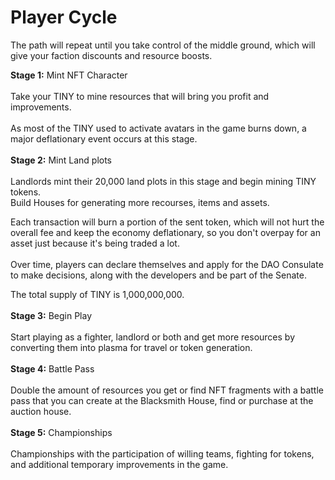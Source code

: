 # Player Cycle

The path will repeat until you take control of the middle ground, which will give your faction discounts and resource boosts.

**Stage 1:** Mint NFT Character \
\
Take your TINY to mine resources that will bring you profit and improvements. \
\
As most of the TINY used to activate avatars in the game burns down, a major deflationary event occurs at this stage.\
\
**Stage 2:** Mint Land plots \
\
Landlords mint their 20,000 land plots in this stage and begin mining TINY tokens. \
Build Houses for generating more recourses, items and assets.

Each transaction will burn a portion of the sent token, which will not hurt the overall fee and keep the economy deflationary, so you don't overpay for an asset just because it's being traded a lot. \
\
Over time, players can declare themselves and apply for the DAO Consulate to make decisions, along with the developers and be part of the Senate.

The total supply of TINY is 1,000,000,000.\
\
**Stage 3:** Begin Play  \
\
Start playing as a fighter, landlord or both and get more resources by converting them into plasma for travel or token generation.\
\
**Stage 4:** Battle Pass\
\
Double the amount of resources you get or find NFT fragments with a battle pass that you can create at the Blacksmith House, find or purchase at the auction house.\
\
**Stage 5:** Championships\
\
Сhampionships with the participation of willing teams, fighting for tokens, and additional temporary improvements in the game.
